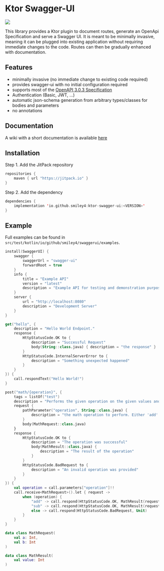 # Ktor Swagger-UI

[![](https://jitpack.io/v/SMILEY4/ktor-swagger-ui.svg)](https://jitpack.io/#SMILEY4/ktor-swagger-ui)


This library provides a Ktor plugin to document routes, generate an OpenApi Specification and serve a Swagger UI. It is meant to be  minimally invasive, meaning it can be plugged into existing application without requiring immediate changes to the code. Routes can then be gradually enhanced with documentation.


## Features

- minimally invasive (no immediate change to existing code required)
- provides swagger-ui with no initial configuration required
- supports most of the [OpenAPI 3.0.3 Specification](https://swagger.io/specification/)
- Authentication (Basic, JWT, ...)
- automatic json-schema generation from arbitrary types/classes for bodies and parameters
- no annotations


## Documentation

A wiki with a short documentation is available [here](https://github.com/SMILEY4/ktor-swagger-ui/wiki)


## Installation

Step 1. Add the JitPack repository

```kotlin
repositories {
    maven { url "https://jitpack.io" }
}
```

Step 2. Add the dependency

```kotlin
dependencies {
    implementation 'io.github.smiley4:ktor-swagger-ui:<VERSION>'
}
```


## Example

Full examples can be found in `src/test/kotlin/io/github/smiley4/swaggerui/examples`.

```kotlin
install(SwaggerUI) {
    swagger {
        swaggerUrl = "swagger-ui"
        forwardRoot = true
    }
    info {
        title = "Example API"
        version = "latest"
        description = "Example API for testing and demonstration purposes."
    }
    server {
        url = "http://localhost:8080"
        description = "Development Server"
    }
}
```

```kotlin
get("hello", {
    description = "Hello World Endpoint."
    response {
        HttpStatusCode.OK to {
            description = "Successful Request"
            body(String::class.java) { description = "the response" }
        }
        HttpStatusCode.InternalServerError to {
            description = "Something unexpected happened"
        }
    }
}) {
    call.respondText("Hello World!")
}
```

```kotlin
post("math/{operation}", {
    tags = listOf("test")
    description = "Performs the given operation on the given values and returns the result"
    request {
        pathParameter("operation", String::class.java) {
            description = "the math operation to perform. Either 'add' or 'sub'"
        }
        body(MathRequest::class.java)
    }
    response {
        HttpStatusCode.OK to {
            description = "The operation was successful"
            body(MathResult::class.java) {
                description = "The result of the operation"
            }
        }
        HttpStatusCode.BadRequest to {
            description = "An invalid operation was provided"
        }
    }
}) {
    val operation = call.parameters["operation"]!!
    call.receive<MathRequest>().let { request ->
        when (operation) {
            "add" -> call.respond(HttpStatusCode.OK, MathResult(request.a + request.b))
            "sub" -> call.respond(HttpStatusCode.OK, MathResult(request.a - request.b))
            else -> call.respond(HttpStatusCode.BadRequest, Unit)
        }
    }
}

data class MathRequest(
    val a: Int,
    val b: Int
)

data class MathResult(
    val value: Int
)
```

